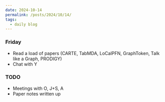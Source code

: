```yaml
---
date: 2024-10-14
permalink: /posts/2024/10/14/
tags:
  - daily blog
---
```


### Friday
- Read a load of papers (CARTE, TabMDA, LoCalPFN, GraphToken, Talk like a Graph, PRODIGY)
- Chat with Y

### TODO
- Meetings with O, J+S, A
- Paper notes written up

